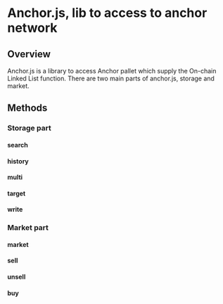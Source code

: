 # Anchor.js, lib to access to anchor network

## Overview

Anchor.js is a library to access Anchor pallet which supply the On-chain Linked List function. There are two main parts of anchor.js, storage and market.

## Methods

### Storage part

#### search

#### history

#### multi

#### target

#### write

### Market part

#### market

#### sell

#### unsell

#### buy
